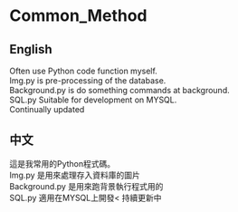 # Common_Method
<H2>English</H2>
Often use Python code function myself.<br>
Img.py is pre-processing of the database.<br>
Background.py is do something commands at background.<br>
SQL.py Suitable for development on MYSQL.<br>
Continually updated<br>

<H2>中文</H2>
這是我常用的Python程式碼。<br>
Img.py 是用來處理存入資料庫的圖片<br>
Background.py 是用來跑背景執行程式用的<br>
SQL.py 適用在MYSQL上開發<
持續更新中
